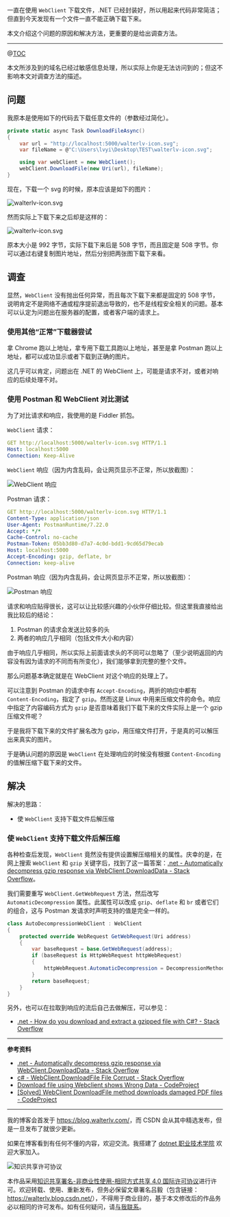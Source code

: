 

一直在使用 `WebClient` 下载文件，.NET 已经封装好，所以用起来代码非常简洁；但直到今天发现有一个文件一直不能正确下载下来。

本文介绍这个问题的原因和解决方法，更重要的是给出调查方法。

---

@[TOC](本文内容)

本文所涉及到的域名已经过敏感信息处理，所以实际上你是无法访问到的；但这不影响本文对调查方法的描述。

## 问题

我原本是使用如下的代码去下载任意文件的（参数经过简化）。

```csharp
private static async Task DownloadFileAsync()
{
    var url = "http://localhost:5000/walterlv-icon.svg";
    var fileName = @"C:\Users\lvyi\Desktop\TEST\walterlv-icon.svg";

    using var webClient = new WebClient();
    webClient.DownloadFile(new Uri(url), fileName);
}
```

现在，下载一个 svg 的时候，原本应该是如下的图片：

![walterlv-icon.svg](/static/posts/2020-03-03-walterlv-icon.svg)

然而实际上下载下来之后却是这样的：

![walterlv-icon.svg](/static/posts/2020-03-03-walterlv-icon-downloaded.svg)

原本大小是 992 字节，实际下载下来后是 508 字节，而且固定是 508 字节。你可以通过右键复制图片地址，然后分别把两张图下载下来看。

## 调查

显然，`WebClient` 没有抛出任何异常，而且每次下载下来都是固定的 508 字节，说明肯定不是网络不通或程序提前退出导致的，也不是线程安全相关的问题。基本可以认定为问题出在服务器的配置，或者客户端的请求上。

### 使用其他“正常”下载器尝试

拿 Chrome 跑以上地址，拿专用下载工具跑以上地址，甚至是拿 Postman 跑以上地址，都可以成功显示或者下载到正确的图片。

这几乎可以肯定，问题出在 .NET 的 WebClient 上，可能是请求不对，或者对响应的后续处理不对。

### 使用 Postman 和 WebClient 对比测试

为了对比请求和响应，我使用的是 Fiddler 抓包。

`WebClient` 请求：

```yaml
GET http://localhost:5000/walterlv-icon.svg HTTP/1.1
Host: localhost:5000
Connection: Keep-Alive
```

`WebClient` 响应（因为内含乱码，会让网页显示不正常，所以放截图）：

![WebClient 响应](https://blog.walterlv.com/static/posts/2020-03-11-17-01-05.png)

Postman 请求：

```yaml
GET http://localhost:5000/walterlv-icon.svg HTTP/1.1
Content-Type: application/json
User-Agent: PostmanRuntime/7.22.0
Accept: */*
Cache-Control: no-cache
Postman-Token: 05bb3d80-d7a7-4c0d-bdd1-9cd65d79ecab
Host: localhost:5000
Accept-Encoding: gzip, deflate, br
Connection: keep-alive
```

Postman 响应（因为内含乱码，会让网页显示不正常，所以放截图）：

![Postman 响应](https://blog.walterlv.com/static/posts/2020-03-11-17-02-13.png)

请求和响应贴得很长，这可以让比较感兴趣的小伙伴仔细比较。但这里我直接给出我比较后的结论：

1. Postman 的请求会发送比较多的头
2. 两者的响应几乎相同（包括文件大小和内容）

由于响应几乎相同，所以实际上前面请求头的不同可以忽略了（至少说明返回的内容没有因为请求的不同而有所变化），我们能够拿到完整的整个文件。

那么问题基本确定就是在 WebClient 对这个响应的处理上了。

可以注意到 Postman 的请求中有 `Accept-Encoding`，两折的响应中都有 `Content-Encoding`，指定了 `gzip`。然而这是 Linux 中用来压缩文件的命令。响应中指定了内容编码方式为 `gzip` 是否意味着我们下载下来的文件实际上是一个 gzip 压缩文件呢？

于是我将下载下来的文件扩展名改为 gzip，用压缩文件打开，于是真的可以解压出来真实的图片。

于是确认问题的原因是 `WebClient` 在处理响应的时候没有根据 `Content-Encoding` 的值解压缩下载下来的文件。

## 解决

解决的思路：

- 使 `WebClient` 支持下载文件后解压缩
<!-- 2. 不要使用 `WebClient` 下载 -->

### 使 `WebClient` 支持下载文件后解压缩

各种检查后发现，`WebClient` 竟然没有提供设置解压缩相关的属性。庆幸的是，在网上搜索 `WebClient` 和 `gzip` 关键字后，找到了这一篇答案：[.net - Automatically decompress gzip response via WebClient.DownloadData - Stack Overflow](https://stackoverflow.com/a/4914874/6233938)。

我们需要重写 `WebClient.GetWebRequest` 方法，然后改写 `AutomaticDecompression` 属性。此属性可以改成 `gzip`、`deflate` 和 `br` 或者它们的组合，这与 Postman 发请求时声明支持的值是完全一样的。

```csharp
class AutoDecompressionWebClient : WebClient
{
    protected override WebRequest GetWebRequest(Uri address)
    {
        var baseRequest = base.GetWebRequest(address);
        if (baseRequest is HttpWebRequest httpWebRequest)
        {
            httpWebRequest.AutomaticDecompression = DecompressionMethods.All;
        }
        return baseRequest;
    }
}
```

另外，也可以在拉取到响应的流后自己去做解压，可以参见：

- [.net - How do you download and extract a gzipped file with C#? - Stack Overflow](https://stackoverflow.com/a/16856/6233938)

---

**参考资料**

- [.net - Automatically decompress gzip response via WebClient.DownloadData - Stack Overflow](https://stackoverflow.com/a/4914874/6233938)
- [c# - WebClient.DownloadFile File Corrupt - Stack Overflow](https://stackoverflow.com/questions/19227156/webclient-downloadfile-file-corrupt)
- [Download file using Webclient shows Wrong Data - CodeProject](https://www.codeproject.com/Questions/620959/Download-file-using-Webclient-shows-Wrong-Data)
- [[Solved] WebClient DownloadFile method downloads damaged PDF files - CodeProject](https://www.codeproject.com/Questions/604484/WebClient-DownloadFileplusdownloadsplusdamagedplus)

---

我的博客会首发于 <https://blog.walterlv.com/>，而 CSDN 会从其中精选发布，但是一旦发布了就很少更新。

如果在博客看到有任何不懂的内容，欢迎交流。我搭建了 [dotnet 职业技术学院](https://t.me/dotnet_campus) 欢迎大家加入。

![知识共享许可协议](https://img-blog.csdnimg.cn/20190406094629787.png)

本作品采用[知识共享署名-非商业性使用-相同方式共享 4.0 国际许可协议](http://creativecommons.org/licenses/by-nc-sa/4.0/)进行许可。欢迎转载、使用、重新发布，但务必保留文章署名吕毅（包含链接：<https://walterlv.blog.csdn.net/>），不得用于商业目的，基于本文修改后的作品务必以相同的许可发布。如有任何疑问，请[与我联系](mailto:walter.lv@qq.com)。
